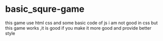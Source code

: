 # basic_squre-game
this game use html css and some basic code of js i am not good in css but this game works ,it is good if you make it more good and provide better style
